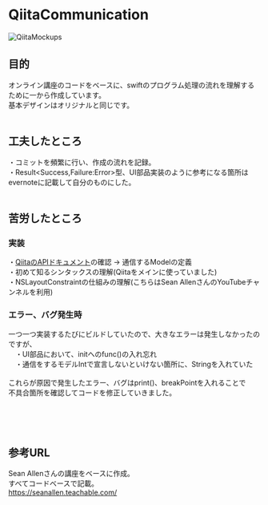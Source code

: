 # QiitaCommunication

![QiitaMockups](https://user-images.githubusercontent.com/46615146/75111962-a3ad4400-5682-11ea-94fa-fcb422b2fee6.jpg)

## 目的
オンライン講座のコードをベースに、swiftのプログラム処理の流れを理解するために一から作成しています。
<br>
基本デザインはオリジナルと同じです。
<br>
<br>
## 工夫したところ
・コミットを頻繁に行い、作成の流れを記録。
<br>
・Result<Success,Failure:Error>型、UI部品実装のように参考になる箇所はevernoteに記載して自分のものにした。
<br>
<br>
## 苦労したところ

### 実装
・[QiitaのAPIドキュメント](https://qiita.com/api/v2/docs)の確認 → 通信するModelの定義
<br>
・初めて知るシンタックスの理解(Qiitaをメインに使っていました)
<br>
・NSLayoutConstraintの仕組みの理解(こちらはSean AllenさんのYouTubeチャンネルを利用)

### エラー、バグ発生時
一つ一つ実装するたびにビルドしていたので、大きなエラーは発生しなかったのですが、
<br>
　・UI部品において、initへのfunc()の入れ忘れ
<br>
　・通信をするモデルIntで宣言しないといけない箇所に、Stringを入れていた
<br>
<br>
これらが原因で発生したエラー、バグはprint()、breakPointを入れることで
<br>
不具合箇所を確認してコードを修正していきました。

<br>
<br>
<br>

## 参考URL
Sean Allenさんの講座をベースに作成。
<br>
すべてコードベースで記載。
<br>
https://seanallen.teachable.com/

